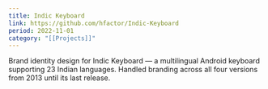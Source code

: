 ```yaml
---
title: Indic Keyboard
link: https://github.com/hfactor/Indic-Keyboard
period: 2022-11-01
category: "[[Projects]]"
---
```


Brand identity design for Indic Keyboard — a multilingual Android keyboard supporting 23 Indian languages. Handled branding across all four versions from 2013 until its last release. 